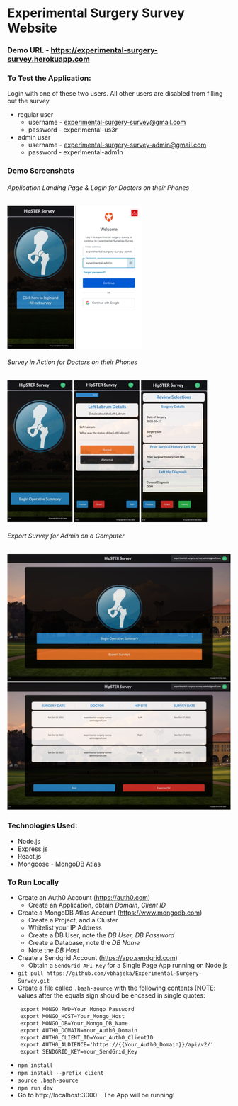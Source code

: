 # Experimental Surgery Survey Website

### Demo URL - https://experimental-surgery-survey.herokuapp.com

### To Test the Application:

Login with one of these two users. All other users are disabled from filling out the survey

- regular user 
    - username - experimental-surgery-survey@gmail.com 
    - password - exper!mental-us3r
- admin user 
    - username - experimental-surgery-survey-admin@gmail.com 
    - password - exper!mental-adm1n

### Demo Screenshots
###### Application Landing Page & Login for Doctors on their Phones

![](https://raw.githubusercontent.com/vbhajeka/Experimental-Surgery-Survey/main/sized-screenshots/1-LandingPage.png)   ![](https://raw.githubusercontent.com/vbhajeka/Experimental-Surgery-Survey/main/sized-screenshots/2-LoginDetails.png)
###### Survey in Action for Doctors on their Phones

   ![](https://raw.githubusercontent.com/vbhajeka/Experimental-Surgery-Survey/main/sized-screenshots/3-BeginSurvey.png) ![](https://raw.githubusercontent.com/vbhajeka/Experimental-Surgery-Survey/main/sized-screenshots/4-SurveyInAction.png) ![](https://raw.githubusercontent.com/vbhajeka/Experimental-Surgery-Survey/main/sized-screenshots/5-Review.png)
###### Export Survey for Admin on a Computer

![](https://raw.githubusercontent.com/vbhajeka/Experimental-Surgery-Survey/main/sized-screenshots/6-Export.png)
![](https://raw.githubusercontent.com/vbhajeka/Experimental-Surgery-Survey/main/sized-screenshots/8-ViewSubmitted.png)



### Technologies Used:

- Node.js
- Express.js
- React.js
- Mongoose - MongoDB Atlas

### To Run Locally

- Create an Auth0 Account (https://auth0.com)
  - Create an Application, obtain _Domain_, _Client ID_
- Create a MongoDB Atlas Account (https://www.mongodb.com)
  - Create a Project, and a Cluster
  - Whitelist your IP Address
  - Create a DB User, note the _DB User, DB Password_
  - Create a Database, note the _DB Name_
  - Note the _DB Host_
- Create a Sendgrid Account (https://app.sendgrid.com)
  - Obtain a `SendGrid API Key` for a Single Page App running on Node.js
- `git pull https://github.com/vbhajeka/Experimental-Surgery-Survey.git`
- Create a file called `.bash-source` with the following contents (NOTE: values after the equals sign should be encased in single quotes:

```export MONGO_USER=Your_Mongo_UserName
    export MONGO_PWD=Your_Mongo_Password
    export MONGO_HOST=Your_Mongo_Host
    export MONGO_DB=Your_Mongo_DB_Name
    export AUTH0_DOMAIN=Your_Auth0_Domain
    export AUTH0_CLIENT_ID=Your_Auth0_ClientID
    export AUTH0_AUDIENCE='https://{{Your_Auth0_Domain}}/api/v2/'
    export SENDGRID_KEY=Your_SendGrid_Key
```

- `npm install`
- `npm install --prefix client`
- `source .bash-source`
- `npm run dev`
- Go to http://localhost:3000 - The App will be running!
